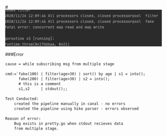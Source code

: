 
#![](error.png)
    
###Error 
    
    cause = while subscribing msg from multiple stage
    
    cmd:=`fake(100) | filter(age>30) | sort() by age | s1 = into();
          fake(200) | filter(age>30) | s2 = into();
          # this is a comment
          s1,s2     | stdout();;
      
    Test Conducted:
        created the pipeline manually in canal - no errors 
        created the pipeline using hike parser - errors observed
              
    Reason of error:
        Bug exists in pretty.go when stdout recieves data
        from multiple stage.
     
        

                  
